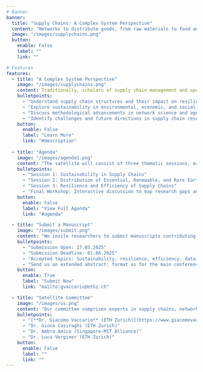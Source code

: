 ```yaml
---
# Banner
banner:
  title: "Supply Chains: A Complex System Perspective"
  content: "Networks to distribute goods, from raw materials to food and medicines, are the backbone of a functioning economy. Recent events, such as the Covid-19 pandemic and geopolitical conflicts, have highlighted the fragility of global supply chains. This satellite aims to explore supply chains from a complex systems perspective, addressing sustainability, resilience, and efficiency challenges. Join us at **[CCS 2025](https://ccs25.cssociety.org/)** to discuss new models and methods to analyze supply chains."
  image: "/images/supplychains.png"
  button:
    enable: False
    label: ""
    link: ""

# Features
features:
  - title: "A Complex System Perspective"
    image: "/images/supplychains.png"
    content: Traditionally, scholars of supply chain management and operations logistics have conceptualized distribution systems as linear chains. Using this perspective implies that supply chains in principle can be fully designed by a single manufacturer. However, nowadays, this conventional approach falls short. While firms could choose their partners, they have limited control over the business relations of those partners. In other words, the connections within the distribution system extend beyond the control of a single entity, and the resulting structure strongly deviates from a simple chain. Thus, today’s distribution systems should be better viewed as self-organized systems emerging from the interactions of several firms. These self-organized systems can be suitably represented as complex networks. Network science has provided tools to move beyond the oversimplified chain perspective. Yet, research in this direction has been limited by a lack of comprehensive data. The satellite aims to bring together researchers from network science, operations research, and supply chain management to discuss new models and methods to analyze supply chains."
    bulletpoints:
      - "Understand supply chain structures and their impact on resilience."
      - "Explore sustainability in environmental, economic, and social dimensions."
      - "Discuss methodological advancements in network science and agent-based models."
      - "Identify challenges and future directions in supply chain research."
    button:
      enable: False
      label: "Learn More"
      link: "#description"
  
  - title: "Agenda"
    image: "/images/agenda1.png"
    content: "The satellite will consist of three thematic sessions, each featuring an invited speaker and a contributed talk. The event will conclude with a workshop synthesizing key insights and outlining future research directions."
    bulletpoints:
      - "Session 1: Sustainability in Supply Chains"
      - "Session 2: Distribution of Essential, Renewable, and Rare Earth Goods"
      - "Session 3: Resilience and Efficiency of Supply Chains"
      - "Final Workshop: Interactive discussion to map research gaps and draft a white paper."
    button:
      enable: False
      label: "View Full Agenda"
      link: "#agenda"

  - title: "Submit a Manuscript"
    image: "/images/submit.png"
    content: "We invite researchers to submit manuscripts contributing to the discussion on supply chains as complex systems. Topics of interest include, but are not limited to, sustainability, resilience, efficiency, network models, and data-driven approaches."
    bulletpoints:
      - "Submission Open: 17.03.2025"
      - "Submission Deadline: 01.06.2025"
      - "Accepted topics: Sustainability, resilience, efficiency, data, and network models."
      - "Send us an extended abstract: format as for the main conference ([**here for more info**](https://ccs25.cssociety.org/abstract-2/))"
    button:
      enable: True
      label: "Submit Now"
      link: "mailto:gvaccario@ethz.ch"

  - title: "Satellite Committee"
    image: "/images/us.png"
    content: "Our committee comprises experts in supply chains, network science, agent-based modelling."
    bulletpoints:
      - "[**Dr. Giacomo Vaccario** (ETH Zurich)](https://www.giacomovaccario.com/)"
      - "Dr. Giona Casiraghi (ETH Zurich)"
      - "Dr. Ambra Amico (Singapore-MIT Alliance)"
      - "Dr. Luca Verginer (ETH Zurich)"
    button:
      enable: False
      label: ""
      link: ""
---
```

